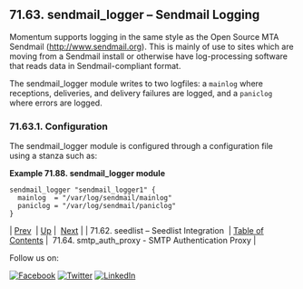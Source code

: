 ## 71.63. sendmail_logger – Sendmail Logging

<a class="indexterm" name="idp22957696"></a>

Momentum supports logging in the same style as the Open Source MTA Sendmail (http://www.sendmail.org). This is mainly of use to sites which are moving from a Sendmail install or otherwise have log-processing software that reads data in Sendmail-compliant format.

The sendmail_logger module writes to two logfiles: a `mainlog` where receptions, deliveries, and delivery failures are logged, and a `paniclog` where errors are logged.

### 71.63.1. Configuration

The sendmail_logger module is configured through a configuration file using a stanza such as:

<a name="example.sendmail_logger.3"></a>

**Example 71.88. sendmail_logger module**

```
sendmail_logger "sendmail_logger1" {
  mainlog  = "/var/log/sendmail/mainlog"
  paniclog = "/var/log/sendmail/paniclog"
}
```

| [Prev](modules.seedlist.php)  | [Up](modules.php) |  [Next](modules.smtp_auth_proxy.php) |
| 71.62. seedlist – Seedlist Integration  | [Table of Contents](index.php) |  71.64. smtp_auth_proxy - SMTP Authentication Proxy |

Follow us on:

[![Facebook](https://support.messagesystems.com/images/icon-facebook.png)](http://www.facebook.com/messagesystems) [![Twitter](https://support.messagesystems.com/images/icon-twitter.png)](http://twitter.com/#!/MessageSystems) [![LinkedIn](https://support.messagesystems.com/images/icon-linkedin.png)](http://www.linkedin.com/company/message-systems)